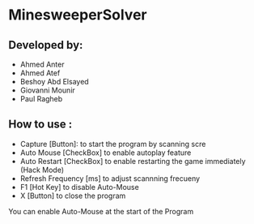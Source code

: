 # MinesweeperSolver

## Developed by:
  - Ahmed Anter
  - Ahmed Atef
  - Beshoy Abd Elsayed
  - Giovanni Mounir
  - Paul Ragheb

## How to use :
  - Capture [Button]: to start the program by scanning scre
  - Auto Mouse [CheckBox] to enable autoplay feature
  - Auto Restart [CheckBox] to enable restarting the game immediately (Hack Mode)
  - Refresh Frequency [ms] to adjust scannning frecueny
  - F1 [Hot Key] to disable Auto-Mouse
  - X [Button] to close the program
  
You can enable Auto-Mouse at the start of the Program
